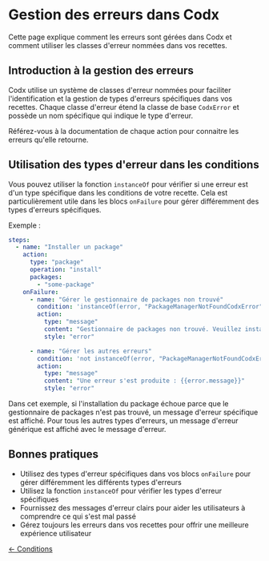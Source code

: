 # Gestion des erreurs dans Codx

Cette page explique comment les erreurs sont gérées dans Codx et comment utiliser les classes d'erreur nommées dans vos
recettes.

## Introduction à la gestion des erreurs

Codx utilise un système de classes d'erreur nommées pour faciliter l'identification et la gestion de types d'erreurs
spécifiques dans vos recettes. Chaque classe d'erreur étend la classe de base `CodxError` et possède un nom spécifique
qui indique le type d'erreur.

Référez-vous à la documentation de chaque action pour connaitre les erreurs qu'elle retourne.

## Utilisation des types d'erreur dans les conditions

Vous pouvez utiliser la fonction `instanceOf` pour vérifier si une erreur est d'un type spécifique dans les conditions
de votre recette. Cela est particulièrement utile dans les blocs `onFailure` pour gérer différemment des types d'erreurs
spécifiques.

Exemple :

```yaml
steps:
  - name: "Installer un package"
    action:
      type: "package"
      operation: "install"
      packages:
        - "some-package"
    onFailure:
      - name: "Gérer le gestionnaire de packages non trouvé"
        condition: 'instanceOf(error, "PackageManagerNotFoundCodxError")'
        action:
          type: "message"
          content: "Gestionnaire de packages non trouvé. Veuillez installer npm ou yarn."
          style: "error"

      - name: "Gérer les autres erreurs"
        condition: 'not instanceOf(error, "PackageManagerNotFoundCodxError")'
        action:
          type: "message"
          content: "Une erreur s'est produite : {{error.message}}"
          style: "error"
```

Dans cet exemple, si l'installation du package échoue parce que le gestionnaire de packages n'est pas trouvé, un message
d'erreur spécifique est affiché. Pour tous les autres types d'erreurs, un message d'erreur générique est affiché avec le
message d'erreur.

## Bonnes pratiques

- Utilisez des types d'erreur spécifiques dans vos blocs `onFailure` pour gérer différemment les différents types
  d'erreurs
- Utilisez la fonction `instanceOf` pour vérifier les types d'erreur spécifiques
- Fournissez des messages d'erreur clairs pour aider les utilisateurs à comprendre ce qui s'est mal passé
- Gérez toujours les erreurs dans vos recettes pour offrir une meilleure expérience utilisateur

[← Conditions](conditions.md)